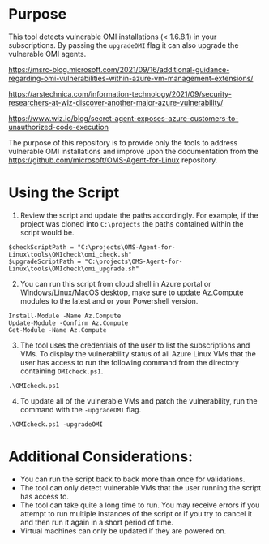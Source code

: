 # Purpose

This tool detects vulnerable OMI installations (< 1.6.8.1) in your subscriptions.  By passing the `upgradeOMI` flag it can also upgrade the vulnerable OMI agents.

https://msrc-blog.microsoft.com/2021/09/16/additional-guidance-regarding-omi-vulnerabilities-within-azure-vm-management-extensions/

https://arstechnica.com/information-technology/2021/09/security-researchers-at-wiz-discover-another-major-azure-vulnerability/

https://www.wiz.io/blog/secret-agent-exposes-azure-customers-to-unauthorized-code-execution

The purpose of this repository is to provide only the tools to address vulnerable OMI installations and improve upon the documentation from the https://github.com/microsoft/OMS-Agent-for-Linux repository.

# Using the Script

1. Review the script and update the paths accordingly.  For example, if the project was cloned into `C:\projects` the paths contained within the script would be.
```
$checkScriptPath = "C:\projects\OMS-Agent-for-Linux\tools\OMIcheck\omi_check.sh"
$upgradeScriptPath = "C:\projects\OMS-Agent-for-Linux\tools\OMIcheck\omi_upgrade.sh"
```
2. You can run this script from cloud shell in Azure portal or Windows/Linux/MacOS desktop, make sure to update Az.Compute modules to the latest and or your Powershell version.

```
Install-Module -Name Az.Compute
Update-Module -Confirm Az.Compute
Get-Module -Name Az.Compute
```

3. The tool uses the credentials of the user to list the subscriptions and VMs.  To display the vulnerability status of all Azure Linux VMs that the user has access to run the following command from the directory containing `OMIcheck.ps1`.

```
.\OMIcheck.ps1
```

4. To update all of the vulnerable VMs and patch the vulnerability, run the command with the `-upgradeOMI` flag.
```
.\OMIcheck.ps1 -upgradeOMI
```

# Additional Considerations:
- You can run the script back to back more than once for validations.
- The tool can only detect vulnerable VMs that the user running the script has access to.
- The tool can take quite a long time to run.  You may receive errors if you attempt to run multiple instances of the script or if you try to cancel it and then run it again in a short period of time.
- Virtual machines can only be updated if they are powered on.